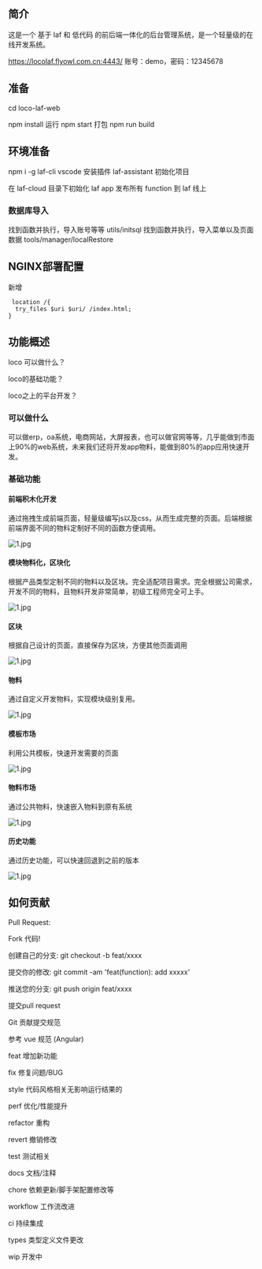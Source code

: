## 简介
这是一个 基于 laf 和 低代码 的前后端一体化的后台管理系统，是一个轻量级的在线开发系统。


https://locolaf.flyowl.com.cn:4443/
账号：demo，密码：12345678

## 准备

cd loco-laf-web

npm install
运行
npm start
打包
npm run build


## 环境准备

npm i -g laf-cli
vscode 安装插件 laf-assistant
初始化项目

在 laf-cloud 目录下初始化 laf app
发布所有 function 到 laf 线上

### 数据库导入

找到函数并执行，导入账号等等 utils/initsql
找到函数并执行，导入菜单以及页面数据 tools/manager/localRestore


## NGINX部署配置

新增 
```
 location /{
  try_files $uri $uri/ /index.html;
}

```

## 功能概述

loco 可以做什么？

loco的基础功能？

loco之上的平台开发？

### 可以做什么

可以做erp，oa系统，电商网站，大屏报表，也可以做官网等等，几乎能做到市面上90%的web系统，未来我们还将开发app物料，能做到80%的app应用快速开发。

### 基础功能

#### 前端积木化开发

通过拖拽生成前端页面，轻量级编写js以及css，从而生成完整的页面。后端根据前端界面不同的物料定制好不同的函数方便调用。

![1.jpg](https://gitee.com/tianyadg/loco-low-code-backend/raw/master-public/img/Jietu20230324-103942.jpg)
 

#### 模块物料化，区块化
根据产品类型定制不同的物料以及区块。完全适配项目需求。完全根据公司需求，开发不同的物料，且物料开发非常简单，初级工程师完全可上手。

 ![1.jpg]()

#### 区块
根据自己设计的页面，直接保存为区块，方便其他页面调用

 ![1.jpg](https://gitee.com/tianyadg/loco-low-code-backend/raw/master-public/img/Jietu20230324-103942.jpg)

 

#### 物料
通过自定义开发物料，实现模块级别复用。

  ![1.jpg](https://gitee.com/tianyadg/loco-low-code-backend/raw/master-public/img/Jietu20230324-104045.jpg)


#### 模板市场
利用公共模板，快速开发需要的页面

  ![1.jpg](https://gitee.com/tianyadg/loco-low-code-backend/raw/master-public/img/Jietu20230324-104232.jpg)


#### 物料市场
通过公共物料，快速嵌入物料到原有系统

 ![1.jpg](https://gitee.com/tianyadg/loco-low-code-backend/raw/master-public/img/Jietu20230324-104333.jpg)

 #### 历史功能
通过历史功能，可以快速回退到之前的版本

 ![1.jpg](https://gitee.com/tianyadg/loco-low-code-backend/raw/master-public/img/Jietu20230324-104127.jpg)

## 如何贡献
Pull Request:

Fork 代码!

创建自己的分支: git checkout -b feat/xxxx

提交你的修改: git commit -am 'feat(function): add xxxxx'

推送您的分支: git push origin feat/xxxx

提交pull request

Git 贡献提交规范

参考 vue 规范 (Angular)

feat 增加新功能

fix 修复问题/BUG

style 代码风格相关无影响运行结果的

perf 优化/性能提升

refactor 重构

revert 撤销修改

test 测试相关

docs 文档/注释

chore 依赖更新/脚手架配置修改等

workflow 工作流改进

ci 持续集成

types 类型定义文件更改

wip 开发中
